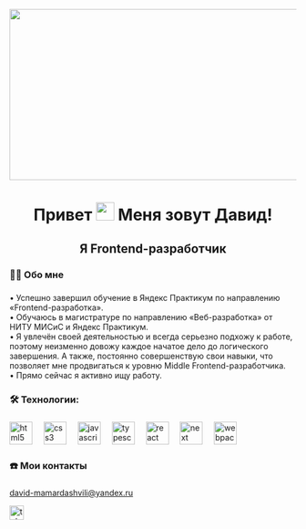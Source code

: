 <br clear="both">

<div align="center">
  <img height="300" width="600" src="https://user-images.githubusercontent.com/74038190/225813708-98b745f2-7d22-48cf-9150-083f1b00d6c9.gif"  />
</div>

###

<h1 align="center">Привет
  <img src="https://github.com/blackcater/blackcater/raw/main/images/Hi.gif" height="32"/>
  Меня зовут Давид!</a> 
</h1>

###

<h2 align="center">Я Frontend-разработчик</h2>

###

<h3 align="left">👩‍💻 Обо мне</h3>

###

• Успешно завершил обучение в Яндекс Практикум по направлению «Frontend-разработка».   
• Обучаюсь в магистратуре по направлению «Веб-разработка» от НИТУ МИСиС и Яндекс Практикум.   
• Я увлечён своей деятельностью и всегда серьезно подхожу к работе, поэтому неизменно довожу каждое начатое дело до логического завершения. А также, постоянно совершенствую свои навыки, что позволяет мне продвигаться к уровню Middle Frontend-разработчика.   
• Прямо сейчас я активно ищу работу.   

###

<h3 align="left">🛠 Технологии:</h3>

###

<div align="left">
  <img src="https://cdn.jsdelivr.net/gh/devicons/devicon/icons/html5/html5-original.svg" height="40" alt="html5 logo"/>
  <img width="12"/>
  <img src="https://cdn.jsdelivr.net/gh/devicons/devicon/icons/css3/css3-original.svg" height="40" alt="css3 logo"/>
  <img width="12"/>
  <img src="https://cdn.jsdelivr.net/gh/devicons/devicon/icons/javascript/javascript-original.svg" height="40" alt="javascript logo"/>
  <img width="12"/>
  <img src="https://cdn.jsdelivr.net/gh/devicons/devicon/icons/typescript/typescript-original.svg" height="40" alt="typescript logo"/>
  <img width="12"/>
  <img src="https://cdn.jsdelivr.net/gh/devicons/devicon/icons/react/react-original.svg" height="40" alt="react logo"/>
  <img width="12"/>
  <img src="https://cdn.simpleicons.org/nextdotjs/000000" height="40" alt="next logo"/>
  <img width="12" />
  <img src="https://cdn.simpleicons.org/webpack/8DD6F9" height="40" alt="webpack logo"  />
  <img width="12" />
</div>

###

<h3 align="left">☎️ Мои контакты</h3>

###

david-mamardashvili@yandex.ru

<a href="https://t.me/Davchikm" target="_blank">
<img src="https://img.shields.io/static/v1?message=Telegram&logo=telegram&label=&color=2CA5E0&logoColor=white&labelColor=&style=for-the-badge" height="25" alt="telegram logo"/>
</a>

###
